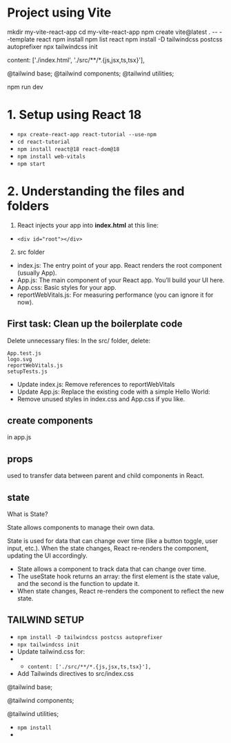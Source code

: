 # Project using Vite
mkdir my-vite-react-app
cd my-vite-react-app
npm create vite@latest . -- --template react
npm install
npm list react
npm install -D tailwindcss postcss autoprefixer
npx tailwindcss init

  content: ['./index.html', './src/**/*.{js,jsx,ts,tsx}'],

@tailwind base;
@tailwind components;
@tailwind utilities;

npm run dev


# 1. Setup using React 18
- `npx create-react-app react-tutorial --use-npm`
- `cd react-tutorial`
- `npm install react@18 react-dom@18`
- `npm install web-vitals`
- `npm start`

# 2. Understanding the files and folders
1. React injects your app into **index.html** at this line:

- `<div id="root"></div>`

2. src folder
- index.js: The entry point of your app. React renders the root component (usually App).
- App.js: The main component of your React app. You’ll build your UI here.
- App.css: Basic styles for your app.
- reportWebVitals.js: For measuring performance (you can ignore it for now).

## First task: Clean up the boilerplate code

Delete unnecessary files: In the src/ folder, delete:

    App.test.js
    logo.svg
    reportWebVitals.js
    setupTests.js

- Update index.js: Remove references to reportWebVitals
- Update App.js: Replace the existing code with a simple Hello World:
- Remove unused styles in index.css and App.css if you like.


## create components
in app.js

## props
used to transfer data between parent and child components in React.

## state
What is State?

State allows components to manage their own data.

State is used for data that can change over time (like a button toggle, user input, etc.). When the state changes, React re-renders the component, updating the UI accordingly.

- State allows a component to track data that can change over time.
- The useState hook returns an array: the first element is the state value, and the second is the function to update it.
- When state changes, React re-renders the component to reflect the new state.

## TAILWIND SETUP
- `npm install -D tailwindcss postcss autoprefixer`
- `npx tailwindcss init`
- Update tailwind.css for:
- - `content: ['./src/**/*.{js,jsx,ts,tsx}'],`
- Add Tailwinds directives to src/index.css

@tailwind base;

@tailwind components;

@tailwind utilities;

- `npm install`
- 